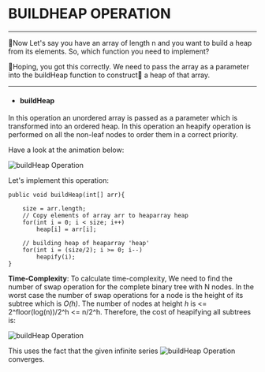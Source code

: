 # BUILDHEAP OPERATION

-------------
📝Now Let's say you have an array of length n and you want to build a heap from its elements. So, which function you need to implement?

🎯Hoping, you got this correctly. We need to pass the array as a parameter into the buildHeap function to construct🔨 a heap of that array. 

--------------
- #### buildHeap

In this operation an unordered array is passed as a parameter which is transformed into an ordered heap. In this operation an heapify operation is performed on all the non-leaf nodes to order them in a correct priority.

Have a look at the animation below:

![buildHeap Operation](https://i.imgur.com/kHRNzFQ.gif)

Let's implement this operation:

    public void buildHeap(int[] arr){

        size = arr.length;
        // Copy elements of array arr to heaparray heap
        for(int i = 0; i < size; i++)
            heap[i] = arr[i];

        // building heap of heaparray 'heap'
        for(int i = (size/2); i >= 0; i--)
            heapify(i);
    }
    
**Time-Complexity**: To calculate time-complexity, We need to find the number of swap operation for the complete binary tree with N nodes. In the worst case the number of swap operations for a node is the height of its subtree which is *O(h)*. The number of nodes at height *h* is <= 2^floor(log(n))/2^h <= n/2^h. Therefore, the cost of heapifying all subtrees is:

![buildHeap Operation](https://i.imgur.com/ijUzHcn.jpg)

This uses the fact that the given infinite series ![buildHeap Operation](https://wikimedia.org/api/rest_v1/media/math/render/svg/c346abeef6557578d06d71e709ff29c9e96a6f49) converges.
